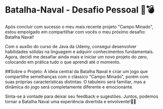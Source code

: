 # Batalha-Naval - Desafio Pessoal 🚢💣

Após concluir com sucesso o meu mais recente projeto "Campo Minado", estou empolgado em compartilhar com vocês o meu próximo desafio: Batalha Naval! 

Com o auxílio do curso de Java da Udemy, consegui desenvolver habilidades sólidas na linguagem e adquirir conhecimentos fundamentais. Agora, decidi me desafiar ainda mais e iniciar um novo projeto do zero, colocando em prática tudo o que aprendi até o momento.

##Sobre o Projeto:
A ideia central da Batalha Naval é criar um jogo que compartilhe semelhanças com o clássico "Campo Minado", porém com suas próprias características distintas. O tabuleiro será familiar, mas a dinâmica do jogo será completamente diferente e emocionante.

Sinta-se à vontade para deixar seu feedback e sugestões. Juntos, podemos tornar a Batalha Naval uma experiência divertida e envolvente!🤝🤝
